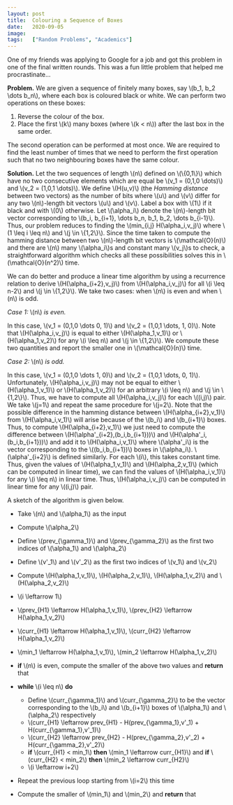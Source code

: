 ```yaml
---
layout: post
title:  Colouring a Sequence of Boxes
date:   2020-09-05
image:  
tags:   ["Random Problems", "Academics"]
---
```

One of my friends was applying to Google for a job and got this problem  in one of the final written rounds. This was a fun little problem that  helped me procrastinate...  

**Problem.** We are given a sequence of finitely many  boxes, say \\(b\_1, b\_2 \dots b\_n\\), where each box is coloured black or  white. We can perform two operations on these boxes:

1. Reverse the colour of the box.
2. Place the first \\(k\\) many boxes (where \\(k < n\\)) after the last box in the same order.

 The second operation can be performed at most once. We are required to  find the least number of times that we need to perform the first  operation such that no two neighbouring boxes have the same colour.

**Solution.** Let the two sequences of length \\(n\\) defined on \\(\\{0,1\\}\\) which have no two consecutive elements which are equal be \\(v\_1 = (0,1,0 \dots)\\)  and \\(v\_2 = (1,0,1 \dots)\\). We define \\(H(u,v)\\) (the *Hamming distance* between two vectors) as the number of bits where \\(u\\) and \\(v\\) differ for any two \\(n\\)-length bit vectors \\(u\\) and \\(v\\). Label a box with \\(1\\) if it black and with \\(0\\) otherwise. Let \\(\alpha\_i\\) denote the  \\(n\\)-length bit vector corresponding to \\(b\_i, b\_{i+1}, \dots b_n, b\_1, b\_2, \dots b\_{i-1}\\). Thus, our problem reduces to finding the \\(min\_{i,j}  H(\alpha\_i,v\_j)\\) where \\(1 \leq i \leq n\\) and \\(j \in \\{1,2\\}\\). Since the time taken to compute the hamming distance between two \\(n\\)-length bit vectors is \\(\mathcal{O}(n)\\) and there are \\(n\\) many  \\(\alpha\_i\\)s and constant many \\(v\_j\\)s to check, a straightforward  algorithm which checks all these possibilities solves this in  \\(\mathcal{O}(n^2)\\) time.

We can do better and produce a linear  time algorithm by using a recurrence relation to derive  \\(H(\alpha\_{i+2},v\_j)\\) from \\(H(\alpha\_i,v\_j)\\) for all \\(i \leq n-2\\)  and \\(j \in \\{1,2\\}\\). We take two cases: when \\(n\\) is even and when  \\(n\\) is odd.

*Case 1:* \\(n\\) *is even.* 

In this  case, \\(v\_1 = (0,1,0 \dots 0, 1)\\) and \\(v\_2 = (1,0,1 \dots, 1, 0)\\).  Note that \\(H(\alpha\_i,v\_j)\\) is equal to either \\(H(\alpha\_1,v\_1)\\) or  \\(H(\alpha\_1,v\_2)\\) for any \\(i \leq n\\) and \\(j \in \\{1,2\\}\\). We  compute these two quantities and report the smaller one in  \\(\mathcal{O}(n)\\) time.

*Case 2:* \\(n\\) *is odd.*  

In this case, \\(v\_1 = (0,1,0 \dots 1, 0)\\) and \\(v\_2 = (1,0,1 \dots, 0,  1)\\). Unfortunately, \\(H(\alpha\_i,v\_j)\\) may not be equal to either  \\(H(\alpha\_1,v\_1)\\) or \\(H(\alpha\_1,v\_2)\\) for an arbitrary \\(i \leq n\\) and \\(j \in \\{1,2\\}\\). Thus, we have to compute all \\(H(\alpha\_i,v\_j)\\) for each \\((i,j)\\) pair. We take \\(j=1\\) and repeat the same procedure  for \\(j=2\\). Note that the possible difference in the hamming distance  between \\(H(\alpha\_{i+2},v\_1)\\) from \\(H(\alpha\_i,v\_1)\\) will arise  because of the \\(b\_i\\) and \\(b\_{i+1}\\) boxes. Thus, to compute  \\(H(\alpha\_{i+2},v\_1)\\) we just need to compute the difference between  \\(H(\alpha'\_{i+2},(b\_i,b\_{i+1}))\\) and \\(H(\alpha'\_i,(b\_i,b\_{i+1}))\\)  and add it to \\(H(\alpha\_i,v\_1)\\) where \\(\alpha'\_i\\) is the vector  corresponding to the \\((b\_i,b\_{i+1})\\) boxes in \\(\alpha\_i\\).  \\(\alpha'\_{i+2}\\) is defined similarly. For each \\(i\\), this takes  constant time. Thus, given the values of \\(H(\alpha\_1,v\_1)\\) and  \\(H(\alpha\_2,v\_1)\\) (which can be computed in linear time), we can find  the values of \\(H(\alpha\_i,v\_1)\\) for any \\(i \leq n\\) in linear time.  Thus, \\(H(\alpha\_i,v\_j)\\) can be computed in linear time for any  \\((i,j)\\) pair.

A sketch of the algorithm is given below.

- Take \\(n\\) and \\(\alpha\_1\\) as the input
- Compute \\(\alpha\_2\\)
- Define \\(prev\_{\gamma\_1}\\) and \\(prev\_{\gamma\_2}\\) as the first two indices of \\(\alpha\_1\\) and \\(\alpha\_2\\)
- Define \\(v'\_1\\) and \\(v'\_2\\) as the first two indices of \\(v\_1\\) and \\(v\_2\\)
- Compute \\(H(\alpha\_1,v\_1)\\), \\(H(\alpha\_2,v\_1)\\), \\(H(\alpha\_1,v\_2)\\) and \\(H(\alpha\_2,v\_2)\\)
- \\(i \leftarrow 1\\)
- \\(prev\_{H1} \leftarrow H(\alpha\_1,v\_1)\\), \\(prev\_{H2} \leftarrow H(\alpha\_1,v\_2)\\)
- \\(curr\_{H1} \leftarrow H(\alpha\_1,v\_1)\\), \\(curr\_{H2} \leftarrow H(\alpha\_1,v\_2)\\)
- \\(min\_1 \leftarrow H(\alpha\_1,v\_1)\\), \\(min\_2 \leftarrow H(\alpha\_1,v\_2)\\)
- **if** \\(n\\) is even, compute the smaller of the above two values and **return** that
- **while** \\(i \leq n\\) **do**
  - Define \\(curr\_{\gamma\_1}\\) and \\(curr\_{\gamma\_2}\\) to be  the vector corresponding to the \\(b\_i\\) and \\(b\_{i+1}\\) boxes of  \\(\alpha\_1\\) and \\(\alpha\_2\\) respectively
  - \\(curr\_{H1} \leftarrow prev\_{H1} - H(prev\_{\gamma\_1},v'\_1) + H(curr\_{\gamma\_1},v'\_1)\\)
  - \\(curr\_{H2} \leftarrow prev\_{H2} - H(prev\_{\gamma\_2},v'\_2) + H(curr\_{\gamma\_2},v'\_2)\\)  
  - **if** \\(curr\_{H1} < min\_1\\) **then** \\(min\_1 \leftarrow curr\_{H1}\\) and **if** \\(curr\_{H2} < min\_2\\) **then** \\(min\_2 \leftarrow curr\_{H2}\\)
  - \\(i \leftarrow i+2\\)

- Repeat the previous loop starting from \\(i=2\\) this time
- Compute the smaller of \\(min\_1\\) and \\(min\_2\\) and **return** that